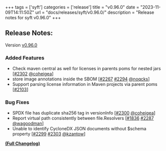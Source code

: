 +++
tags = ['syft']
categories = ['release']
title = "v0.96.0"
date = "2023-11-09T14:11:50Z"
url = "docs/releases/syft/v0.96.0/"
description = "Release notes for syft v0.96.0"
+++

## Release Notes:
Version [v0.96.0](https://github.com/anchore/syft/releases/tag/v0.96.0)

### Added Features

- Check maven central as well for licenses in parents poms for nested jars [[#2302](https://github.com/anchore/syft/pull/2302) [@coheigea](https://github.com/coheigea)]
- store image annotations inside the SBOM [[#2267](https://github.com/anchore/syft/issues/2267) [#2294](https://github.com/anchore/syft/pull/2294) [@noqcks](https://github.com/noqcks)]
- Support parsing license information in Maven projects via parent poms [[#2103](https://github.com/anchore/syft/issues/2103)]

### Bug Fixes

- SPDX file has duplicate sha256 tag in versionInfo [[#2300](https://github.com/anchore/syft/pull/2300) [@coheigea](https://github.com/coheigea)]
- Report virtual path consistently between file.Resolvers [[#1836](https://github.com/anchore/syft/issues/1836) [#2287](https://github.com/anchore/syft/pull/2287) [@wagoodman](https://github.com/wagoodman)]
- Unable to identify CycloneDX JSON documents without $schema property [[#2299](https://github.com/anchore/syft/issues/2299) [#2303](https://github.com/anchore/syft/pull/2303) [@kzantow](https://github.com/kzantow)]

**[(Full Changelog)](https://github.com/anchore/syft/compare/v0.95.0...v0.96.0)**
